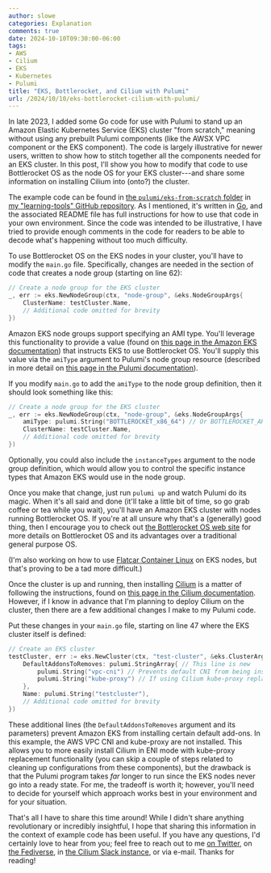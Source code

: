 ```yaml
---
author: slowe
categories: Explanation
comments: true
date: 2024-10-10T09:30:00-06:00
tags:
- AWS
- Cilium
- EKS
- Kubernetes
- Pulumi
title: "EKS, Bottlerocket, and Cilium with Pulumi"
url: /2024/10/10/eks-bottlerocket-cilium-with-pulumi/
---
```


In late 2023, I added some Go code for use with Pulumi to stand up an Amazon Elastic Kubernetes Service (EKS) cluster "from scratch," meaning without using any prebuilt Pulumi components (like the AWSX VPC component or the EKS component). The code is largely illustrative for newer users, written to show how to stitch together all the components needed for an EKS cluster. In this post, I'll show you how to modify that code to use Bottlerocket OS as the node OS for your EKS cluster---and share some information on installing Cilium into (onto?) the cluster.<!--more-->

The example code can be found in [the `pulumi/eks-from-scratch` folder][link-3] in [my "learning-tools" GitHub repository][link-4]. As I mentioned, it's written in [Go][link-5], and the associated README file has full instructions for how to use that code in your own environment. Since the code was intended to be illustrative, I have tried to provide enough comments in the code for readers to be able to decode what's happening without too much difficulty.

To use Bottlerocket OS on the EKS nodes in your cluster, you'll have to modify the `main.go` file. Specifically, changes are needed in the section of code that creates a node group (starting on line 62):

```go
// Create a node group for the EKS cluster
_, err := eks.NewNodeGroup(ctx, "node-group", &eks.NodeGroupArgs{
    ClusterName: testCluster.Name,
    // Additional code omitted for brevity
})
```

Amazon EKS node groups support specifying an AMI type. You'll leverage this functionality to provide a value (found on [this page in the Amazon EKS documentation][link-1]) that instructs EKS to use Bottlerocket OS. You'll supply this value via the `amiType` argument to Pulumi's node group resource (described in more detail on [this page in the Pulumi documentation][link-2]).

If you modify `main.go` to add the `amiType` to the node group definition, then it should look something like this:

```go 
// Create a node group for the EKS cluster
_, err := eks.NewNodeGroup(ctx, "node-group", &eks.NodeGroupArgs{
    amiType: pulumi.String("BOTTLEROCKET_x86_64") // Or BOTTLEROCKET_ARM_64
    ClusterName: testCluster.Name,
    // Additional code omitted for brevity
})
```

Optionally, you could also include the `instanceTypes` argument to the node group definition, which would allow you to control the specific instance types that Amazon EKS would use in the node group.

Once you make that change, just run `pulumi up` and watch Pulumi do its magic. When it's all said and done (it'll take a little bit of time, so go grab coffee or tea while you wait), you'll have an Amazon EKS cluster with nodes running Bottlerocket OS. If you're at all unsure why that's a (generally) good thing, then I encourage you to check out [the Bottlerocket OS web site][link-6] for more details on Bottlerocket OS and its advantages over a traditional general purpose OS.

(I'm also working on how to use [Flatcar Container Linux][link-7] on EKS nodes, but that's proving to be a tad more difficult.)

Once the cluster is up and running, then installing [Cilium][link-9] is a matter of following the instructions, found on [this page in the Cilium documentation][link-8]. However, if I know in advance that I'm planning to deploy Cilium on the cluster, then there are a few additional changes I make to my Pulumi code.

Put these changes in your `main.go` file, starting on line 47 where the EKS cluster itself is defined:

```go
// Create an EKS cluster
testCluster, err := eks.NewCluster(ctx, "test-cluster", &eks.ClusterArgs{
    DefaultAddonsToRemoves: pulumi.StringArray{ // This line is new
        pulumi.String("vpc-cni") // Prevents default CNI from being installed
        pulumi.String("kube-proxy") // If using Cilium kube-proxy replacement
    },
    Name: pulumi.String("testcluster"),
    // Additional code omitted for brevity
})
```

These additional lines (the `DefaultAddonsToRemoves` argument and its parameters) prevent Amazon EKS from installing certain default add-ons. In this example, the AWS VPC CNI and kube-proxy are not installed. This allows you to more easily install Cilium in ENI mode with kube-proxy replacement functionality (you can skip a couple of steps related to cleaning up configurations from these components), but the drawback is that the Pulumi program takes _far_ longer to run since the EKS nodes never go into a ready state. For me, the tradeoff is worth it; however, you'll need to decide for yourself which approach works best in your environment and for your situation.

That's all I have to share this time around! While I didn't share anything revolutionary or incredibly insightful, I hope that sharing this information in the context of example code has been useful. If you have any questions, I'd certainly love to hear from you; feel free to reach out to me [on Twitter][link-10], on [the Fediverse][link-11], in [the Cilium Slack instance][link-12], or via e-mail. Thanks for reading!

[link-1]: https://docs.aws.amazon.com/eks/latest/APIReference/API_Nodegroup.html#AmazonEKS-Type-Nodegroup-amiType
[link-2]: https://www.pulumi.com/registry/packages/aws/api-docs/eks/nodegroup/#inputs
[link-3]: https://github.com/scottslowe/learning-tools/tree/main/pulumi/eks-from-scratch
[link-4]: https://github.com/scottslowe/learning-tools/
[link-5]: https://go.dev
[link-6]: https://bottlerocket.dev
[link-7]: https://www.flatcar.org/
[link-8]: https://docs.cilium.io/en/stable/installation/k8s-install-helm/
[link-9]: https://cilium.io/
[link-10]: https://twitter.com/scott_lowe
[link-11]: https://fosstodon.org/@scottslowe
[link-12]: https://slack.cilium.io/
